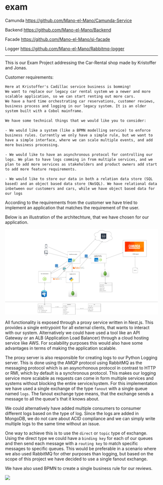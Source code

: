 # exam

Camunda
https://github.com/Mano-el-Mano/Camunda-Service

Backend
https://github.com/Mano-el-Mano/Backend

Facade
https://github.com/Mano-el-Mano/si-facade

Logger
https://github.com/Mano-el-Mano/Rabbitmq-logger


***

This is our Exam Project addressing the Car-Rental shop made by Kristoffer and Jonas. 

Customer requirements:

```
Here at Kristoffer's Cadillac service business is bomming! 
We want to replace our legacy car rental system we a newer and more scalable application, so we can start renting out more cars. 
We have a hard time orchestrating car reservations, customer reviews, business process and logging in our legacy system. It is an older system built with a Cobol mainframe. 

We have some technical things that we would like you to consider:

- We would like a system (like a BPMN modelling service) to enforce business rules. Currently we only have a simple rule, but we want to have a simple interface, where we can scale multiple events, and add more business processing. 

- We would like to have an asynchronous protocol for controlling our logs. We plan to have logs comming in from multiple services, and we plan to add more services as stakeholders and product owners add start to add more feature requirements. 

- We would like to store our data in both a relation data store (SQL based) and an object based data store (NoSQL). We have relational data inbetween our customers and cars, while we have object based data for our logs

```


According to the requirements from the customer we have tried to implement an application that matches the requirement of the user. 

Below is an illustration of the architechture, that we have chosen for our application.

<img src="./SI_Diagram.jpg">

All functionality is exposed through a proxy service written in Nest.js. This provides a single entrypoint for all external clients, that wants to interact with our system. Alternatively we could have used a tool like an API Gateway or an ALB (Application Load Balancer) through a cloud hosting service like AWS. For scalability purposes this would also have some advantages in terms of making the application scalable. 

The proxy server is also responsible for creating logs to our Python Logging server. This is done using the AMQP protocol using RabbitMQ as the messaging protocol which is an asyncrhonous protocol in contrast to HTTP or RMI, which by default is a synchronous protocol. This makes our logging service more scalable as requests can come in form multiple services and systems without blocking the entire service/system. For this implementation we have used a single exchange of the type `fanout` with a single queue named `logs`. The fanout exchange type means, that the exchange sends a message to all the queue's that it knows about. 

We could alternatively have added multiple consumers to consumer different logs based on the type of log. Since the logs are added in MongoDB, we do not care about ACID compliance and we can simply write multiple logs to the same time without an issue. 

One way to achieve this is to use the `direct` or `topic` type of exchange. Using the direct type we could have a `binding key` for each of our queues and then send each message with a `routing key` to match specific messages to specific queues. This would be preferable in a scenario where we also used RabbitMQ for other purposes than logging, but based on the scope of this project we have decided to use a single fanout exchange.

We have also used BPMN to create a single business rule for our reviews. 

<img src="./Camunda.jpg">


